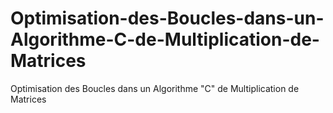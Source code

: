 # Optimisation-des-Boucles-dans-un-Algorithme-C-de-Multiplication-de-Matrices
Optimisation des Boucles dans un Algorithme "C" de Multiplication de Matrices
